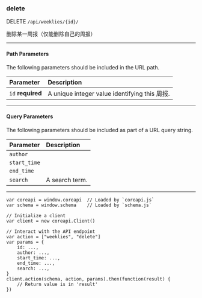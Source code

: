### delete

DELETE `/api/weeklies/{id}/`

删除某一周报（仅能删除自己的周报）

----

#### Path Parameters

The following parameters should be included in the URL path.

| Parameter         | Description                                   |
| :---------------- | :-------------------------------------------- |
| `id` **required** | A unique integer value identifying this 周报. |

---

#### Query Parameters

The following parameters should be included as part of a URL query string.

| Parameter    | Description    |
| :----------- | :------------- |
| `author`     |                |
| `start_time` |                |
| `end_time`   |                |
| `search`     | A search term. |

---

```
var coreapi = window.coreapi  // Loaded by `coreapi.js`
var schema = window.schema    // Loaded by `schema.js`

// Initialize a client
var client = new coreapi.Client()

// Interact with the API endpoint
var action = ["weeklies", "delete"]
var params = {
    id: ...,
    author: ...,
    start_time: ...,
    end_time: ...,
    search: ...,
}
client.action(schema, action, params).then(function(result) {
    // Return value is in 'result'
})
```